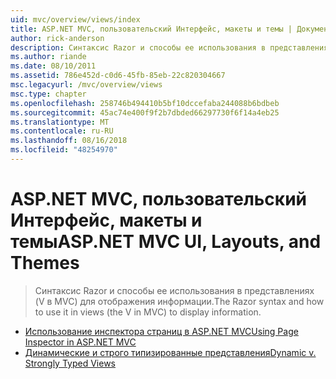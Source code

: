 ```yaml
---
uid: mvc/overview/views/index
title: ASP.NET MVC, пользовательский Интерфейс, макеты и темы | Документация Майкрософт
author: rick-anderson
description: Синтаксис Razor и способы ее использования в представлениях (V в MVC) для отображения информации.
ms.author: riande
ms.date: 08/10/2011
ms.assetid: 786e452d-c0d6-45fb-85eb-22c820304667
msc.legacyurl: /mvc/overview/views
msc.type: chapter
ms.openlocfilehash: 258746b494410b5bf10dccefaba244088b6bdbeb
ms.sourcegitcommit: 45ac74e400f9f2b7dbded66297730f6f14a4eb25
ms.translationtype: MT
ms.contentlocale: ru-RU
ms.lasthandoff: 08/16/2018
ms.locfileid: "48254970"
---
```

<a name="aspnet-mvc-ui-layouts-and-themes"></a><span data-ttu-id="6be35-103">ASP.NET MVC, пользовательский Интерфейс, макеты и темы</span><span class="sxs-lookup"><span data-stu-id="6be35-103">ASP.NET MVC UI, Layouts, and Themes</span></span>
====================
> <span data-ttu-id="6be35-104">Синтаксис Razor и способы ее использования в представлениях (V в MVC) для отображения информации.</span><span class="sxs-lookup"><span data-stu-id="6be35-104">The Razor syntax and how to use it in views (the V in MVC) to display information.</span></span>


- [<span data-ttu-id="6be35-105">Использование инспектора страниц в ASP.NET MVC</span><span class="sxs-lookup"><span data-stu-id="6be35-105">Using Page Inspector in ASP.NET MVC</span></span>](using-page-inspector-in-aspnet-mvc.md)
- [<span data-ttu-id="6be35-106">Динамические и строго типизированные представления</span><span class="sxs-lookup"><span data-stu-id="6be35-106">Dynamic v. Strongly Typed Views</span></span>](dynamic-v-strongly-typed-views.md)
